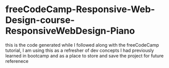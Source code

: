 # freeCodeCamp-Responsive-Web-Design-course-ResponsiveWebDesign-Piano

this is the code generated while I followed along with the freeCodeCamp tutorial, 
I am using this as a refresher of dev concepts I had previously learned in bootcamp
and as a place to store and save the project for future referenece
